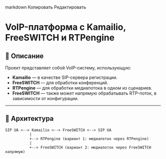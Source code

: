
markdown
Копировать
Редактировать
# VoIP-платформа с Kamailio, FreeSWITCH и RTPengine

## 📘 Описание

Проект представляет собой VoIP-систему, использующую:

- **Kamailio** — в качестве SIP-сервера регистрации.
- **FreeSWITCH** — для обработки конференций.
- **RTPengine** — для обработки медиапотока в одном из сценариев.
- **FreeSWITCH** — также может напрямую обрабатывать RTP-поток, в зависимости от конфигурации.

---

## 🧩 Архитектура

```plaintext
SIP UA <--> Kamailio <--> FreeSWITCH <--> SIP UA
           |
           +--> RTPengine (вариант 1: медиапоток через RTPengine)
           |
           +--> FreeSWITCH (вариант 2: медиапоток через FreeSWITCH напрямую)
